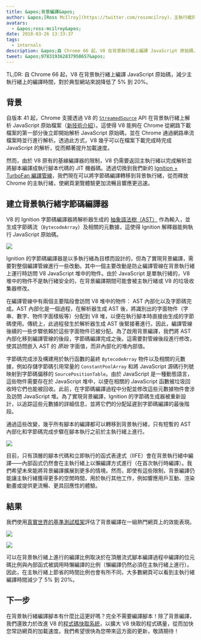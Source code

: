 ```yaml
---
title: &apos;背景編譯&apos;
author: &apos;[Ross McIlroy](https://twitter.com/rossmcilroy)，主執行緒捍衛者&apos;
avatars:
  - &apos;ross-mcilroy&apos;
date: 2018-03-26 13:33:37
tags:
  - internals
description: &apos;自 Chrome 66 起，V8 在背景執行緒上編譯 JavaScript 原始碼，減少主執行緒上的編譯時間，對於典型網站來說降低了 5% 到 20%。&apos;
tweet: &apos;978319362837958657&apos;
---
```

TL;DR: 自 Chrome 66 起，V8 在背景執行緒上編譯 JavaScript 原始碼，減少主執行緒上的編譯時間，對於典型網站來說降低了 5% 到 20%。

## 背景

自版本 41 起，Chrome 支援透過 V8 的 [`StreamedSource`](https://cs.chromium.org/chromium/src/v8/include/v8.h?q=StreamedSource&sq=package:chromium&l=1389) API 在背景執行緒上解析 JavaScript 原始檔案（[新技術介紹](https://blog.chromium.org/2015/03/new-javascript-techniques-for-rapid.html)）。這使得 V8 能夠在 Chrome 從網路下載檔案的第一部分後立即開始解析 JavaScript 原始碼，並在 Chrome 通過網路串流檔案時並行進行解析。透過此方式，V8 幾乎可以在檔案下載完成時完成 JavaScript 的解析，從而顯著提升加載速度。

<!--truncate-->
然而，由於 V8 原有的基線編譯器的限制，V8 仍需要返回主執行緒以完成解析並將腳本編譯成執行腳本代碼的 JIT 機器碼。透過切換到我們新的 [Ignition + TurboFan 編譯管線](/blog/launching-ignition-and-turbofan)，我們現在可以將字節碼編譯轉移到背景執行緒，從而釋放 Chrome 的主執行緒，使網頁瀏覽體驗更加流暢且響應更迅速。

## 建立背景執行緒字節碼編譯器

V8 的 Ignition 字節碼編譯器將解析器生成的 [抽象語法樹（AST）](https://en.wikipedia.org/wiki/Abstract_syntax_tree) 作為輸入，並生成字節碼流（`BytecodeArray`）及相關的元數據，這使得 Ignition 解釋器能夠執行 JavaScript 原始碼。

![](/_img/background-compilation/bytecode.svg)

Ignition 的字節碼編譯器是以多執行緒為目標而設計的，但為了實現背景編譯，需要對整個編譯管線進行一些改動。其中一個主要改動是防止編譯管線在背景執行緒上運行時訪問 V8 JavaScript 堆中的物件。由於 JavaScript 是單執行緒的，V8 堆中的物件不是執行緒安全的，在背景編譯期間可能會被主執行緒或 V8 的垃圾收集器修改。

在編譯管線中有兩個主要階段會訪問 V8 堆中的物件： AST 內部化以及字節碼完成。AST 內部化是一個過程，在解析器生成 AST 後，將識別出的字面物件（字串、數字、物件字面樣板等）分配到 V8 堆，以便在執行腳本時直接由生成的字節碼使用。傳統上，此過程發生於解析器生成 AST 後緊接著進行。因此，編譯管線後續的一些步驟依賴於這些字面物件已被分配。為了啟用背景編譯，我們將 AST 內部化移到編譯管線的後段，字節碼編譯完成之後。這需要對管線後段進行修改，使其訪問嵌入 AST 的 _原始_ 字面值，而非內部化的堆內部值。

字節碼完成涉及構建用於執行函數的最終 `BytecodeArray` 物件以及相關的元數據，例如存儲字節碼引用常量的 `ConstantPoolArray` 和將 JavaScript 源碼行列號映射到字節碼偏移的 `SourcePositionTable`。由於 JavaScript 是一種動態語言，這些物件需要存在於 JavaScript 堆中，以便在相關的 JavaScript 函數被垃圾回收時它們也能被回收。此前，在字節碼編譯過程中分配並修改這些元數據物件會涉及訪問 JavaScript 堆。為了實現背景編譯，Ignition 的字節碼生成器被重新設計，以追踪這些元數據的詳細信息，並將它們的分配延遲到字節碼編譯的最後階段。

通過這些改變，幾乎所有腳本的編譯都可以轉移到背景執行緒，只有短暫的 AST 內部化和字節碼完成步驟在腳本執行之前於主執行緒上進行。

![](/_img/background-compilation/threads.svg)

目前，只有頂層的腳本代碼和立即執行的函式表達式（IIFE）會在背景執行緒中編譯——內部函式仍然會在主執行緒上以懶編譯方式進行（在首次執行時編譯）。我們希望未來能將背景編譯擴展到更多的情境。然而，即使有這些限制，背景編譯仍能讓主執行緒獲得更多的空閒時間，用於執行其他工作，例如響應用戶互動、渲染動畫或提供更流暢、更具回應性的體驗。

## 結果

我們使用[真實世界的基準測試框架](/blog/real-world-performance)評估了背景編譯在一組熱門網頁上的效能表現。

![](/_img/background-compilation/desktop.svg)

![](/_img/background-compilation/mobile.svg)

可以在背景執行緒上進行的編譯比例取決於在頂層流式腳本編譯過程中編譯的位元碼比例與內部函式被調用時懶編譯的比例（懶編譯仍然必須在主執行緒上進行）。因此，在主執行緒上節省的時間比例也會有所不同，大多數網頁可以看到主執行緒編譯時間減少了 5% 到 20%。

## 下一步

在背景執行緒編譯腳本有什麼比這更好嗎？完全不需要編譯腳本！除了背景編譯，我們還致力於改進 V8 的[程式碼快取系統](/blog/code-caching)，以擴大 V8 快取的程式碼量，從而加快您常訪網頁的加載速度。我們希望很快為您帶來這方面的更新，敬請期待！
